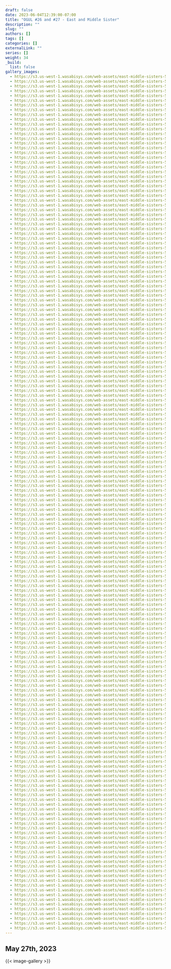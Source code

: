 ```yaml
---
draft: false
date: 2023-06-04T12:39:00-07:00
title: "OGUL #26 and #27 - East and Middle Sister"
description: ""
slug: ""
authors: []
tags: []
categories: []
externalLink: ""
series: []
weight: 34
_build:
  list: false
gallery_images:
  - https://s3.us-west-1.wasabisys.com/web-assets/east-middle-sisters-5-27-23/PXL_20230526_231437646.jpg
  - https://s3.us-west-1.wasabisys.com/web-assets/east-middle-sisters-5-27-23/PXL_20230526_231439909.MP.jpg
  - https://s3.us-west-1.wasabisys.com/web-assets/east-middle-sisters-5-27-23/PXL_20230526_231454740.jpg
  - https://s3.us-west-1.wasabisys.com/web-assets/east-middle-sisters-5-27-23/PXL_20230526_231458664.jpg
  - https://s3.us-west-1.wasabisys.com/web-assets/east-middle-sisters-5-27-23/PXL_20230526_231459587.jpg
  - https://s3.us-west-1.wasabisys.com/web-assets/east-middle-sisters-5-27-23/PXL_20230527_013335292.jpg
  - https://s3.us-west-1.wasabisys.com/web-assets/east-middle-sisters-5-27-23/PXL_20230527_014646972.jpg
  - https://s3.us-west-1.wasabisys.com/web-assets/east-middle-sisters-5-27-23/PXL_20230527_014651349.MP.jpg
  - https://s3.us-west-1.wasabisys.com/web-assets/east-middle-sisters-5-27-23/PXL_20230527_014654758.jpg
  - https://s3.us-west-1.wasabisys.com/web-assets/east-middle-sisters-5-27-23/PXL_20230527_021201577.jpg
  - https://s3.us-west-1.wasabisys.com/web-assets/east-middle-sisters-5-27-23/PXL_20230527_021327390.jpg
  - https://s3.us-west-1.wasabisys.com/web-assets/east-middle-sisters-5-27-23/PXL_20230527_021328844.jpg
  - https://s3.us-west-1.wasabisys.com/web-assets/east-middle-sisters-5-27-23/PXL_20230527_024131068.jpg
  - https://s3.us-west-1.wasabisys.com/web-assets/east-middle-sisters-5-27-23/PXL_20230527_024852156.jpg
  - https://s3.us-west-1.wasabisys.com/web-assets/east-middle-sisters-5-27-23/PXL_20230527_024856501.jpg
  - https://s3.us-west-1.wasabisys.com/web-assets/east-middle-sisters-5-27-23/PXL_20230527_025108943.jpg
  - https://s3.us-west-1.wasabisys.com/web-assets/east-middle-sisters-5-27-23/PXL_20230527_025113339.jpg
  - https://s3.us-west-1.wasabisys.com/web-assets/east-middle-sisters-5-27-23/PXL_20230527_025401157.jpg
  - https://s3.us-west-1.wasabisys.com/web-assets/east-middle-sisters-5-27-23/PXL_20230527_025418681.jpg
  - https://s3.us-west-1.wasabisys.com/web-assets/east-middle-sisters-5-27-23/PXL_20230527_025420415.jpg
  - https://s3.us-west-1.wasabisys.com/web-assets/east-middle-sisters-5-27-23/PXL_20230527_025430804.jpg
  - https://s3.us-west-1.wasabisys.com/web-assets/east-middle-sisters-5-27-23/PXL_20230527_025432866.jpg
  - https://s3.us-west-1.wasabisys.com/web-assets/east-middle-sisters-5-27-23/PXL_20230527_025435356.jpg
  - https://s3.us-west-1.wasabisys.com/web-assets/east-middle-sisters-5-27-23/PXL_20230527_030321754.jpg
  - https://s3.us-west-1.wasabisys.com/web-assets/east-middle-sisters-5-27-23/PXL_20230527_034135787.jpg
  - https://s3.us-west-1.wasabisys.com/web-assets/east-middle-sisters-5-27-23/PXL_20230527_121452001.jpg
  - https://s3.us-west-1.wasabisys.com/web-assets/east-middle-sisters-5-27-23/PXL_20230527_121456409.jpg
  - https://s3.us-west-1.wasabisys.com/web-assets/east-middle-sisters-5-27-23/PXL_20230527_121505313.jpg
  - https://s3.us-west-1.wasabisys.com/web-assets/east-middle-sisters-5-27-23/PXL_20230527_124522348.jpg
  - https://s3.us-west-1.wasabisys.com/web-assets/east-middle-sisters-5-27-23/PXL_20230527_124847948.jpg
  - https://s3.us-west-1.wasabisys.com/web-assets/east-middle-sisters-5-27-23/PXL_20230527_125703821.jpg
  - https://s3.us-west-1.wasabisys.com/web-assets/east-middle-sisters-5-27-23/PXL_20230527_130524193.jpg
  - https://s3.us-west-1.wasabisys.com/web-assets/east-middle-sisters-5-27-23/PXL_20230527_130526569.jpg
  - https://s3.us-west-1.wasabisys.com/web-assets/east-middle-sisters-5-27-23/PXL_20230527_130830950.jpg
  - https://s3.us-west-1.wasabisys.com/web-assets/east-middle-sisters-5-27-23/PXL_20230527_130832879.jpg
  - https://s3.us-west-1.wasabisys.com/web-assets/east-middle-sisters-5-27-23/PXL_20230527_130929366.jpg
  - https://s3.us-west-1.wasabisys.com/web-assets/east-middle-sisters-5-27-23/PXL_20230527_131145365.jpg
  - https://s3.us-west-1.wasabisys.com/web-assets/east-middle-sisters-5-27-23/PXL_20230527_131530111.jpg
  - https://s3.us-west-1.wasabisys.com/web-assets/east-middle-sisters-5-27-23/PXL_20230527_131532382.jpg
  - https://s3.us-west-1.wasabisys.com/web-assets/east-middle-sisters-5-27-23/PXL_20230527_131552732.jpg
  - https://s3.us-west-1.wasabisys.com/web-assets/east-middle-sisters-5-27-23/PXL_20230527_131555221.jpg
  - https://s3.us-west-1.wasabisys.com/web-assets/east-middle-sisters-5-27-23/PXL_20230527_131557068.jpg
  - https://s3.us-west-1.wasabisys.com/web-assets/east-middle-sisters-5-27-23/PXL_20230527_131558937.jpg
  - https://s3.us-west-1.wasabisys.com/web-assets/east-middle-sisters-5-27-23/PXL_20230527_131737101.jpg
  - https://s3.us-west-1.wasabisys.com/web-assets/east-middle-sisters-5-27-23/PXL_20230527_132342926.jpg
  - https://s3.us-west-1.wasabisys.com/web-assets/east-middle-sisters-5-27-23/PXL_20230527_132346926.PORTRAIT.jpg
  - https://s3.us-west-1.wasabisys.com/web-assets/east-middle-sisters-5-27-23/PXL_20230527_132353725.PORTRAIT.jpg
  - https://s3.us-west-1.wasabisys.com/web-assets/east-middle-sisters-5-27-23/PXL_20230527_133110335.jpg
  - https://s3.us-west-1.wasabisys.com/web-assets/east-middle-sisters-5-27-23/PXL_20230527_134648990.jpg
  - https://s3.us-west-1.wasabisys.com/web-assets/east-middle-sisters-5-27-23/PXL_20230527_134652406.jpg
  - https://s3.us-west-1.wasabisys.com/web-assets/east-middle-sisters-5-27-23/PXL_20230527_141141397.jpg
  - https://s3.us-west-1.wasabisys.com/web-assets/east-middle-sisters-5-27-23/PXL_20230527_141144152.jpg
  - https://s3.us-west-1.wasabisys.com/web-assets/east-middle-sisters-5-27-23/PXL_20230527_141146085.jpg
  - https://s3.us-west-1.wasabisys.com/web-assets/east-middle-sisters-5-27-23/PXL_20230527_141931023.jpg
  - https://s3.us-west-1.wasabisys.com/web-assets/east-middle-sisters-5-27-23/PXL_20230527_141932876.jpg
  - https://s3.us-west-1.wasabisys.com/web-assets/east-middle-sisters-5-27-23/PXL_20230527_141934778.jpg
  - https://s3.us-west-1.wasabisys.com/web-assets/east-middle-sisters-5-27-23/PXL_20230527_141936620.jpg
  - https://s3.us-west-1.wasabisys.com/web-assets/east-middle-sisters-5-27-23/PXL_20230527_141938296.jpg
  - https://s3.us-west-1.wasabisys.com/web-assets/east-middle-sisters-5-27-23/PXL_20230527_141940231.jpg
  - https://s3.us-west-1.wasabisys.com/web-assets/east-middle-sisters-5-27-23/PXL_20230527_141942087.jpg
  - https://s3.us-west-1.wasabisys.com/web-assets/east-middle-sisters-5-27-23/PXL_20230527_141943900.jpg
  - https://s3.us-west-1.wasabisys.com/web-assets/east-middle-sisters-5-27-23/PXL_20230527_141945804.jpg
  - https://s3.us-west-1.wasabisys.com/web-assets/east-middle-sisters-5-27-23/PXL_20230527_141947858.jpg
  - https://s3.us-west-1.wasabisys.com/web-assets/east-middle-sisters-5-27-23/PXL_20230527_141949711.jpg
  - https://s3.us-west-1.wasabisys.com/web-assets/east-middle-sisters-5-27-23/PXL_20230527_141951917.jpg
  - https://s3.us-west-1.wasabisys.com/web-assets/east-middle-sisters-5-27-23/PXL_20230527_142047829.jpg
  - https://s3.us-west-1.wasabisys.com/web-assets/east-middle-sisters-5-27-23/PXL_20230527_143622971.jpg
  - https://s3.us-west-1.wasabisys.com/web-assets/east-middle-sisters-5-27-23/PXL_20230527_144102404.jpg
  - https://s3.us-west-1.wasabisys.com/web-assets/east-middle-sisters-5-27-23/PXL_20230527_144759824.jpg
  - https://s3.us-west-1.wasabisys.com/web-assets/east-middle-sisters-5-27-23/PXL_20230527_144801629.jpg
  - https://s3.us-west-1.wasabisys.com/web-assets/east-middle-sisters-5-27-23/PXL_20230527_145700822.jpg
  - https://s3.us-west-1.wasabisys.com/web-assets/east-middle-sisters-5-27-23/PXL_20230527_150234536.jpg
  - https://s3.us-west-1.wasabisys.com/web-assets/east-middle-sisters-5-27-23/PXL_20230527_150236166.jpg
  - https://s3.us-west-1.wasabisys.com/web-assets/east-middle-sisters-5-27-23/PXL_20230527_151514801.jpg
  - https://s3.us-west-1.wasabisys.com/web-assets/east-middle-sisters-5-27-23/PXL_20230527_151516596.jpg
  - https://s3.us-west-1.wasabisys.com/web-assets/east-middle-sisters-5-27-23/PXL_20230527_151519343.jpg
  - https://s3.us-west-1.wasabisys.com/web-assets/east-middle-sisters-5-27-23/PXL_20230527_151521068.jpg
  - https://s3.us-west-1.wasabisys.com/web-assets/east-middle-sisters-5-27-23/PXL_20230527_151643865.jpg
  - https://s3.us-west-1.wasabisys.com/web-assets/east-middle-sisters-5-27-23/PXL_20230527_152118708.jpg
  - https://s3.us-west-1.wasabisys.com/web-assets/east-middle-sisters-5-27-23/PXL_20230527_152800881.jpg
  - https://s3.us-west-1.wasabisys.com/web-assets/east-middle-sisters-5-27-23/PXL_20230527_160931035.PANO.jpg
  - https://s3.us-west-1.wasabisys.com/web-assets/east-middle-sisters-5-27-23/PXL_20230527_160938685.jpg
  - https://s3.us-west-1.wasabisys.com/web-assets/east-middle-sisters-5-27-23/PXL_20230527_160940846.jpg
  - https://s3.us-west-1.wasabisys.com/web-assets/east-middle-sisters-5-27-23/PXL_20230527_160942438.jpg
  - https://s3.us-west-1.wasabisys.com/web-assets/east-middle-sisters-5-27-23/PXL_20230527_160944585.jpg
  - https://s3.us-west-1.wasabisys.com/web-assets/east-middle-sisters-5-27-23/PXL_20230527_160946618.jpg
  - https://s3.us-west-1.wasabisys.com/web-assets/east-middle-sisters-5-27-23/PXL_20230527_160948494.jpg
  - https://s3.us-west-1.wasabisys.com/web-assets/east-middle-sisters-5-27-23/PXL_20230527_160950138.jpg
  - https://s3.us-west-1.wasabisys.com/web-assets/east-middle-sisters-5-27-23/PXL_20230527_160952260.jpg
  - https://s3.us-west-1.wasabisys.com/web-assets/east-middle-sisters-5-27-23/PXL_20230527_160953795.jpg
  - https://s3.us-west-1.wasabisys.com/web-assets/east-middle-sisters-5-27-23/PXL_20230527_160955207.jpg
  - https://s3.us-west-1.wasabisys.com/web-assets/east-middle-sisters-5-27-23/PXL_20230527_160957358.jpg
  - https://s3.us-west-1.wasabisys.com/web-assets/east-middle-sisters-5-27-23/PXL_20230527_160959121.jpg
  - https://s3.us-west-1.wasabisys.com/web-assets/east-middle-sisters-5-27-23/PXL_20230527_161332294.jpg
  - https://s3.us-west-1.wasabisys.com/web-assets/east-middle-sisters-5-27-23/PXL_20230527_163216324.jpg
  - https://s3.us-west-1.wasabisys.com/web-assets/east-middle-sisters-5-27-23/PXL_20230527_163217427.jpg
  - https://s3.us-west-1.wasabisys.com/web-assets/east-middle-sisters-5-27-23/PXL_20230527_163219319.jpg
  - https://s3.us-west-1.wasabisys.com/web-assets/east-middle-sisters-5-27-23/PXL_20230527_163220485.jpg
  - https://s3.us-west-1.wasabisys.com/web-assets/east-middle-sisters-5-27-23/PXL_20230527_163942757.jpg
  - https://s3.us-west-1.wasabisys.com/web-assets/east-middle-sisters-5-27-23/PXL_20230527_163944955.jpg
  - https://s3.us-west-1.wasabisys.com/web-assets/east-middle-sisters-5-27-23/PXL_20230527_164815054.jpg
  - https://s3.us-west-1.wasabisys.com/web-assets/east-middle-sisters-5-27-23/PXL_20230527_170024612.jpg
  - https://s3.us-west-1.wasabisys.com/web-assets/east-middle-sisters-5-27-23/PXL_20230527_170026898.jpg
  - https://s3.us-west-1.wasabisys.com/web-assets/east-middle-sisters-5-27-23/PXL_20230527_170027652.jpg
  - https://s3.us-west-1.wasabisys.com/web-assets/east-middle-sisters-5-27-23/PXL_20230527_170649218.jpg
  - https://s3.us-west-1.wasabisys.com/web-assets/east-middle-sisters-5-27-23/PXL_20230527_170651519.jpg
  - https://s3.us-west-1.wasabisys.com/web-assets/east-middle-sisters-5-27-23/PXL_20230527_170652985.jpg
  - https://s3.us-west-1.wasabisys.com/web-assets/east-middle-sisters-5-27-23/PXL_20230527_170716448.jpg
  - https://s3.us-west-1.wasabisys.com/web-assets/east-middle-sisters-5-27-23/PXL_20230527_170942257.MP.jpg
  - https://s3.us-west-1.wasabisys.com/web-assets/east-middle-sisters-5-27-23/PXL_20230527_171113713.jpg
  - https://s3.us-west-1.wasabisys.com/web-assets/east-middle-sisters-5-27-23/PXL_20230527_172148028.jpg
  - https://s3.us-west-1.wasabisys.com/web-assets/east-middle-sisters-5-27-23/PXL_20230527_172149928.jpg
  - https://s3.us-west-1.wasabisys.com/web-assets/east-middle-sisters-5-27-23/PXL_20230527_172151260.jpg
  - https://s3.us-west-1.wasabisys.com/web-assets/east-middle-sisters-5-27-23/PXL_20230527_172153044.jpg
  - https://s3.us-west-1.wasabisys.com/web-assets/east-middle-sisters-5-27-23/PXL_20230527_172154911.jpg
  - https://s3.us-west-1.wasabisys.com/web-assets/east-middle-sisters-5-27-23/PXL_20230527_172854070.jpg
  - https://s3.us-west-1.wasabisys.com/web-assets/east-middle-sisters-5-27-23/PXL_20230527_173359139.jpg
  - https://s3.us-west-1.wasabisys.com/web-assets/east-middle-sisters-5-27-23/PXL_20230527_173401273.jpg
  - https://s3.us-west-1.wasabisys.com/web-assets/east-middle-sisters-5-27-23/PXL_20230527_173402604.jpg
  - https://s3.us-west-1.wasabisys.com/web-assets/east-middle-sisters-5-27-23/PXL_20230527_174511565.jpg
  - https://s3.us-west-1.wasabisys.com/web-assets/east-middle-sisters-5-27-23/PXL_20230527_175723747.jpg
  - https://s3.us-west-1.wasabisys.com/web-assets/east-middle-sisters-5-27-23/PXL_20230527_175725435.jpg
  - https://s3.us-west-1.wasabisys.com/web-assets/east-middle-sisters-5-27-23/PXL_20230527_180414217.jpg
  - https://s3.us-west-1.wasabisys.com/web-assets/east-middle-sisters-5-27-23/PXL_20230527_181004823.jpg
  - https://s3.us-west-1.wasabisys.com/web-assets/east-middle-sisters-5-27-23/PXL_20230527_181537161.jpg
  - https://s3.us-west-1.wasabisys.com/web-assets/east-middle-sisters-5-27-23/PXL_20230527_181759241.PANO.jpg
  - https://s3.us-west-1.wasabisys.com/web-assets/east-middle-sisters-5-27-23/PXL_20230527_181804413.jpg
  - https://s3.us-west-1.wasabisys.com/web-assets/east-middle-sisters-5-27-23/PXL_20230527_181806303.jpg
  - https://s3.us-west-1.wasabisys.com/web-assets/east-middle-sisters-5-27-23/PXL_20230527_181807875.jpg
  - https://s3.us-west-1.wasabisys.com/web-assets/east-middle-sisters-5-27-23/PXL_20230527_181809363.jpg
  - https://s3.us-west-1.wasabisys.com/web-assets/east-middle-sisters-5-27-23/PXL_20230527_181810697.jpg
  - https://s3.us-west-1.wasabisys.com/web-assets/east-middle-sisters-5-27-23/PXL_20230527_181812354.jpg
  - https://s3.us-west-1.wasabisys.com/web-assets/east-middle-sisters-5-27-23/PXL_20230527_181813731.jpg
  - https://s3.us-west-1.wasabisys.com/web-assets/east-middle-sisters-5-27-23/PXL_20230527_181815176.jpg
  - https://s3.us-west-1.wasabisys.com/web-assets/east-middle-sisters-5-27-23/PXL_20230527_181816663.jpg
  - https://s3.us-west-1.wasabisys.com/web-assets/east-middle-sisters-5-27-23/PXL_20230527_181818517.jpg
  - https://s3.us-west-1.wasabisys.com/web-assets/east-middle-sisters-5-27-23/PXL_20230527_183359980.jpg
  - https://s3.us-west-1.wasabisys.com/web-assets/east-middle-sisters-5-27-23/PXL_20230527_183401046.jpg
  - https://s3.us-west-1.wasabisys.com/web-assets/east-middle-sisters-5-27-23/PXL_20230527_183402278.jpg
  - https://s3.us-west-1.wasabisys.com/web-assets/east-middle-sisters-5-27-23/PXL_20230527_183403412.jpg
  - https://s3.us-west-1.wasabisys.com/web-assets/east-middle-sisters-5-27-23/PXL_20230527_183406347.jpg
  - https://s3.us-west-1.wasabisys.com/web-assets/east-middle-sisters-5-27-23/PXL_20230527_183407406.jpg
  - https://s3.us-west-1.wasabisys.com/web-assets/east-middle-sisters-5-27-23/PXL_20230527_183408641.jpg
  - https://s3.us-west-1.wasabisys.com/web-assets/east-middle-sisters-5-27-23/PXL_20230527_183409956.jpg
  - https://s3.us-west-1.wasabisys.com/web-assets/east-middle-sisters-5-27-23/PXL_20230527_183411127.jpg
  - https://s3.us-west-1.wasabisys.com/web-assets/east-middle-sisters-5-27-23/PXL_20230527_183412090.jpg
  - https://s3.us-west-1.wasabisys.com/web-assets/east-middle-sisters-5-27-23/PXL_20230527_183910210.jpg
  - https://s3.us-west-1.wasabisys.com/web-assets/east-middle-sisters-5-27-23/PXL_20230527_185741342.jpg
  - https://s3.us-west-1.wasabisys.com/web-assets/east-middle-sisters-5-27-23/PXL_20230527_185742989.jpg
  - https://s3.us-west-1.wasabisys.com/web-assets/east-middle-sisters-5-27-23/PXL_20230527_190913489.jpg
  - https://s3.us-west-1.wasabisys.com/web-assets/east-middle-sisters-5-27-23/PXL_20230527_191104924.jpg
  - https://s3.us-west-1.wasabisys.com/web-assets/east-middle-sisters-5-27-23/PXL_20230527_191728684.jpg
  - https://s3.us-west-1.wasabisys.com/web-assets/east-middle-sisters-5-27-23/PXL_20230527_191730300.jpg
  - https://s3.us-west-1.wasabisys.com/web-assets/east-middle-sisters-5-27-23/PXL_20230527_191732564.jpg
  - https://s3.us-west-1.wasabisys.com/web-assets/east-middle-sisters-5-27-23/PXL_20230527_192306242.PANO.jpg
  - https://s3.us-west-1.wasabisys.com/web-assets/east-middle-sisters-5-27-23/PXL_20230527_192547166.jpg
  - https://s3.us-west-1.wasabisys.com/web-assets/east-middle-sisters-5-27-23/PXL_20230527_192549075.jpg
  - https://s3.us-west-1.wasabisys.com/web-assets/east-middle-sisters-5-27-23/PXL_20230527_192550249.jpg
  - https://s3.us-west-1.wasabisys.com/web-assets/east-middle-sisters-5-27-23/PXL_20230527_192554352.jpg
  - https://s3.us-west-1.wasabisys.com/web-assets/east-middle-sisters-5-27-23/PXL_20230527_192923980.jpg
  - https://s3.us-west-1.wasabisys.com/web-assets/east-middle-sisters-5-27-23/PXL_20230527_193853380.jpg
  - https://s3.us-west-1.wasabisys.com/web-assets/east-middle-sisters-5-27-23/PXL_20230527_194803662.jpg
  - https://s3.us-west-1.wasabisys.com/web-assets/east-middle-sisters-5-27-23/PXL_20230527_195308649.jpg
  - https://s3.us-west-1.wasabisys.com/web-assets/east-middle-sisters-5-27-23/PXL_20230527_195309616.jpg
  - https://s3.us-west-1.wasabisys.com/web-assets/east-middle-sisters-5-27-23/PXL_20230527_195311222.jpg
  - https://s3.us-west-1.wasabisys.com/web-assets/east-middle-sisters-5-27-23/PXL_20230527_200244336.PANO.jpg
  - https://s3.us-west-1.wasabisys.com/web-assets/east-middle-sisters-5-27-23/PXL_20230527_200305440.jpg
  - https://s3.us-west-1.wasabisys.com/web-assets/east-middle-sisters-5-27-23/PXL_20230527_200307651.jpg
  - https://s3.us-west-1.wasabisys.com/web-assets/east-middle-sisters-5-27-23/PXL_20230527_201042151.jpg
  - https://s3.us-west-1.wasabisys.com/web-assets/east-middle-sisters-5-27-23/PXL_20230527_202706126.jpg
  - https://s3.us-west-1.wasabisys.com/web-assets/east-middle-sisters-5-27-23/PXL_20230527_202853619.jpg
  - https://s3.us-west-1.wasabisys.com/web-assets/east-middle-sisters-5-27-23/PXL_20230527_203723632.jpg
  - https://s3.us-west-1.wasabisys.com/web-assets/east-middle-sisters-5-27-23/PXL_20230527_203725037.jpg
  - https://s3.us-west-1.wasabisys.com/web-assets/east-middle-sisters-5-27-23/PXL_20230527_205232375.jpg
  - https://s3.us-west-1.wasabisys.com/web-assets/east-middle-sisters-5-27-23/PXL_20230527_205400566.jpg
  - https://s3.us-west-1.wasabisys.com/web-assets/east-middle-sisters-5-27-23/PXL_20230527_210235224.jpg
  - https://s3.us-west-1.wasabisys.com/web-assets/east-middle-sisters-5-27-23/PXL_20230527_214133731.jpg
  - https://s3.us-west-1.wasabisys.com/web-assets/east-middle-sisters-5-27-23/PXL_20230527_225406156.jpg
  - https://s3.us-west-1.wasabisys.com/web-assets/east-middle-sisters-5-27-23/PXL_20230527_225842206.MP.jpg
  - https://s3.us-west-1.wasabisys.com/web-assets/east-middle-sisters-5-27-23/PXL_20230527_225844314.MP.jpg
---
```


## May 27th, 2023
{{< image-gallery >}}